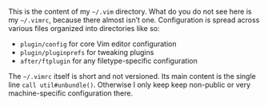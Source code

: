 This is the content of my `~/.vim` directory. What do you do not see
here is my `~/.vimrc`, because there almost isn’t one. Configuration
is spread across various files organized into directories like so:

- `plugin/config` for core Vim editor configuration
- `plugin/pluginprefs` for tweaking plugins
- `after/ftplugin` for any filetype-specific configuration

The `~/.vimrc` itself is short and not versioned. Its main content is the
single line `call util#unbundle()`. Otherwise I only keep keep non-public
or very machine-specific configuration there.
